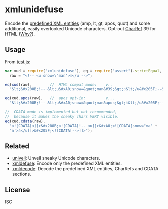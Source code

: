 ﻿
xmlunidefuse
============
Encode the [predefined XML entities][xml-predent] (amp, lt, gt, apos, quot)
and some additional, easily overlooked Unicode characters.
Opt-out [CharRef][xml-charref] 39 for HTML ([Why?][why-opt-out]).

Usage
-----
From [test.js](test.js):
```javascript
var xud = require("xmlunidefuse"), eq = require("assert").strictEqual,
  raw = "<​!-- <u snow=\"man'>☃</u -->";

eq(xud(raw),        //  HTML compat mode:    v..
  "&lt;&#x200B;!-- &lt;u&#xA0;snow=&quot;man&#39;&gt;☃&lt;/u&#x205F;--&gt;");

eq(xud.apos(raw),   //  apos opt-in:         v...
  "&lt;&#x200B;!-- &lt;u&#xA0;snow=&quot;man&apos;&gt;☃&lt;/u&#x205F;--&gt;");

//  CDATA mode is implemented but not recommended,
//  because it makes the sneaky chars VERY visible.
eq(xud.cdata(raw),
  '<![CDATA[<]]>&#x200B;<![CDATA[!-- <u]]>&#xA0;<![CDATA[snow="ma' +
  "n'>☃</u]]>&#x205F;<![CDATA[-->]]>");
```




Related
-------
  * [univeil](https://www.npmjs.com/package/univeil):
    Unveil sneaky Unicode characters.
  * [xmldefuse](https://www.npmjs.com/package/xmldefuse):
    Encode only the predefined XML entities.
  * [xmldecode](https://www.npmjs.com/package/xmldecode):
    Decode the predefined XML entities, CharRefs and CDATA sections.


  [why-opt-out]: https://www.npmjs.com/package/xmldefuse#why-is-apos-opt-in
  [xml-charref]: https://www.w3.org/TR/REC-xml/#NT-CharRef
  [xml-predent]: https://www.w3.org/TR/REC-xml/#sec-predefined-ent


License
-------
ISC
